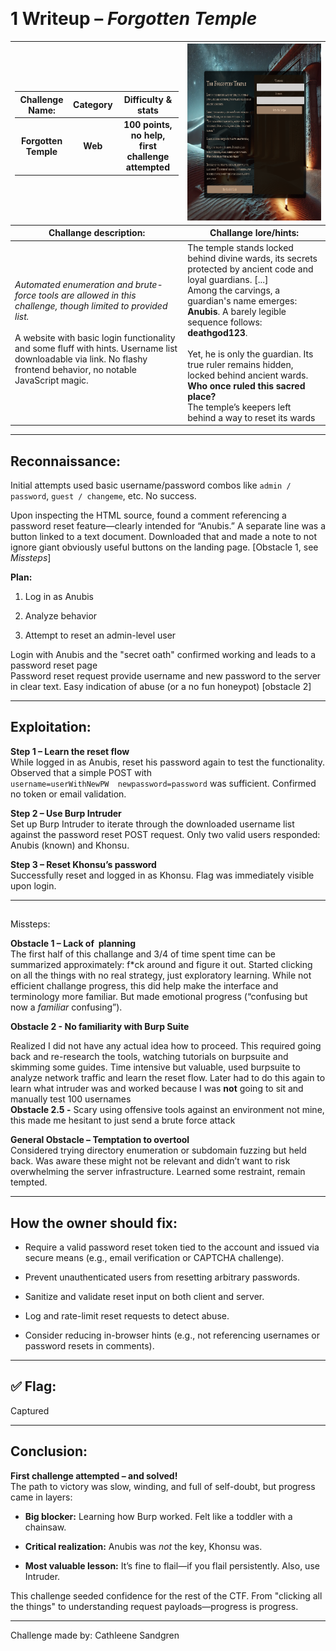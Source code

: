 &nbsp;

# 1 Writeup – *Forgotten Temple*

<table style="width: 100%;"><thead><tr><th style="width: 54.79%;"><div class="joplin-table-wrapper"><table><thead><tr><th>Challenge Name:</th><th>Category</th><th>Difficulty &amp; stats</th></tr></thead><tbody><tr><td>Forgotten Temple</td><td>Web</td><td>100 points, no help, first challenge attempted</td></tr></tbody></table></div></th><th style="width: 45.21%;"><img src="../_resources/d0c8bdd62f58abb0126fdb848201be94.png" alt="d0c8bdd62f58abb0126fdb848201be94.png" width="380" height="283" class="jop-noMdConv"></th></tr><tr><th style="width: 54.79%;">Challange description:</th><th style="width: 45.21%;">Challange lore/hints:</th></tr></thead><tbody><tr><td style="width: 54.79%;"><em>Automated enumeration and brute-force tools are allowed in this challenge, though limited to provided list.</em><br class="jop-noMdConv"><br class="jop-noMdConv">A website with basic login functionality and some fluff with hints. Username list downloadable via link. No flashy frontend behavior, no notable JavaScript magic.</td><td style="width: 45.21%;">The temple stands locked behind divine wards, its secrets protected by ancient code and loyal guardians. [...]<br class="jop-noMdConv">Among the carvings, a guardian's name emerges: <strong>Anubis</strong>. A barely legible sequence follows: <strong>deathgod123</strong>.<br class="jop-noMdConv"><br class="jop-noMdConv">Yet, he is only the guardian. Its true ruler remains hidden, locked behind ancient wards. <strong>Who once ruled this sacred place?</strong><br class="jop-noMdConv">The temple’s keepers left behind a way to reset its wards</td></tr></tbody></table>

* * *

## Reconnaissance:

Initial attempts used basic username/password combos like `admin / password`, `guest / changeme`, etc. No success.

Upon inspecting the HTML source, found a comment referencing a password reset feature—clearly intended for “Anubis.” A separate line was a button linked to a text document. Downloaded that and made a note to not ignore giant obviously useful buttons on the landing page. \[Obstacle 1, see *Missteps*\]

**Plan:**

1.  Log in as Anubis
    
2.  Analyze behavior
    
3.  Attempt to reset an admin-level user
    

Login with Anubis and the "secret oath" confirmed working and leads to a password reset page   
Password reset request provide username and new password to the server in clear text. Easy indication of abuse (or a no fun honeypot) \[obstacle 2\]

* * *

## Exploitation:

**Step 1 – Learn the reset flow**  
While logged in as Anubis, reset his password again to test the functionality. Observed that a simple POST with  
`username=userWithNewPW  newpassword=password` was sufficient. Confirmed no token or email validation.

**Step 2 – Use Burp Intruder**  
Set up Burp Intruder to iterate through the downloaded username list against the password reset POST request. Only two valid users responded: Anubis (known) and Khonsu.

**Step 3 – Reset Khonsu’s password**  
Successfully reset and logged in as Khonsu. Flag was immediately visible upon login.

* * *

##   
Missteps:

**Obstacle 1 – Lack of  planning**  
The first half of this challange and 3/4 of time spent time can be summarized approximately: f\*ck around and figure it out. Started clicking on all the things with no real strategy, just exploratory learning. While not efficient challange progress, this did help make the interface and terminology more familiar. But made emotional progress (“confusing but now a *familiar* confusing”). 

**Obstacle 2 - No familiarity with Burp Suite**

Realized I did not have any actual idea how to proceed. This required going back and re-research the tools, watching tutorials on burpsuite and skimming some guides. Time intensive but valuable, used burpsuite to analyze network traffic and learn the reset flow. Later had to do this again to learn what intruder was and worked because I was **not** going to sit and manually test 100 usernames  
**Obstacle 2.5 -** Scary using offensive tools against an environment not mine, this made me hesitant to just send a brute force attack

**General Obstacle – Temptation to overtool**  
Considered trying directory enumeration or subdomain fuzzing but held back. Was aware these might not be relevant and didn’t want to risk overwhelming the server infrastructure. Learned some restraint, remain tempted.

* * *

## How the owner should fix:

- Require a valid password reset token tied to the account and issued via secure means (e.g., email verification or CAPTCHA challenge).
    
- Prevent unauthenticated users from resetting arbitrary passwords.
    
- Sanitize and validate reset input on both client and server.
    
- Log and rate-limit reset requests to detect abuse.
    
- Consider reducing in-browser hints (e.g., not referencing usernames or password resets in comments).
    

* * *

## ✅ Flag:

Captured

* * *

## Conclusion:

**First challenge attempted – and solved!**  
The path to victory was slow, winding, and full of self-doubt, but progress came in layers:

- **Big blocker:** Learning how Burp worked. Felt like a toddler with a chainsaw.
    
- **Critical realization:** Anubis was *not* the key, Khonsu was.
    
- **Most valuable lesson:** It’s fine to flail—if you flail persistently. Also, use Intruder.
    

This challenge seeded confidence for the rest of the CTF. From "clicking all the things" to understanding request payloads—progress is progress.

* * *

Challenge made by: Cathleene Sandgren
